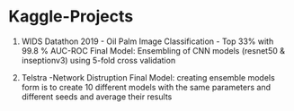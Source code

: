 # Kaggle-Projects

1. WIDS Datathon 2019 - Oil Palm Image Classification - Top 33% with 99.8 % AUC-ROC
   Final Model: Ensembling of CNN models (resnet50 & inseptionv3) using 5-fold cross validation
   
2. Telstra -Network Distruption 
   Final Model: creating ensemble models form is to create 10 different models with the same parameters and different seeds and average their results
